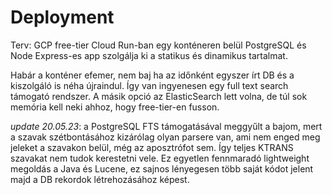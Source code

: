 # Deployment

Terv: GCP free-tier Cloud Run-ban egy konténeren belül PostgreSQL és Node Express-es
app szolgálja ki a statikus és dinamikus tartalmat.

Habár a konténer efemer, nem baj ha az időnként egyszer írt DB és a kiszolgáló is
néha újraindul. Így van ingyenesen egy full text search támogató rendszer.
A másik opció az ElasticSearch lett volna, de túl sok memória kell neki ahhoz, hogy
free-tier-en fusson.

*update 20.05.23*: a PostgreSQL FTS támogatásával meggyűlt a bajom, mert a szavak
szétbontásához kizárólag olyan parsere van, ami nem enged meg jeleket a szavakon
belül, még az aposztrófot sem. Így teljes KTRANS szavakat nem tudok kerestetni
vele. Ez egyetlen fennmaradó lightweight megoldás a Java és Lucene, ez sajnos
lényegesen több saját kódot jelent majd a DB rekordok létrehozásához képest.

